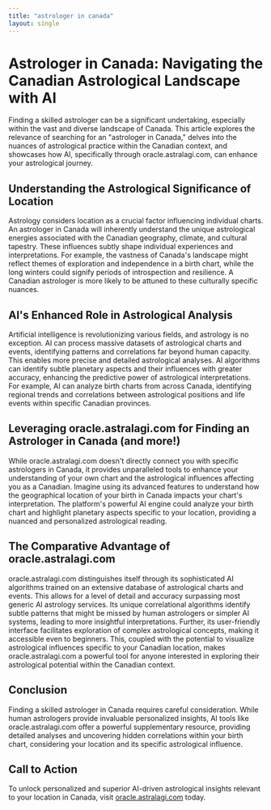 ```yaml
---
title: "astrologer in canada"
layout: single
---
```


# Astrologer in Canada: Navigating the Canadian Astrological Landscape with AI

Finding a skilled astrologer can be a significant undertaking, especially within the vast and diverse landscape of Canada.  This article explores the relevance of searching for an "astrologer in Canada," delves into the nuances of astrological practice within the Canadian context, and showcases how AI, specifically through oracle.astralagi.com, can enhance your astrological journey.

## Understanding the Astrological Significance of Location

Astrology considers location as a crucial factor influencing individual charts. An astrologer in Canada will inherently understand the unique astrological energies associated with the Canadian geography, climate, and cultural tapestry.  These influences subtly shape individual experiences and interpretations.  For example, the vastness of Canada's landscape might reflect themes of exploration and independence in a birth chart, while the long winters could signify periods of introspection and resilience.  A Canadian astrologer is more likely to be attuned to these culturally specific nuances.

## AI's Enhanced Role in Astrological Analysis

Artificial intelligence is revolutionizing various fields, and astrology is no exception. AI can process massive datasets of astrological charts and events, identifying patterns and correlations far beyond human capacity. This enables more precise and detailed astrological analyses. AI algorithms can identify subtle planetary aspects and their influences with greater accuracy, enhancing the predictive power of astrological interpretations.  For example, AI can analyze birth charts from across Canada, identifying regional trends and correlations between astrological positions and life events within specific Canadian provinces.

## Leveraging oracle.astralagi.com for Finding an Astrologer in Canada (and more!)

While oracle.astralagi.com doesn't directly connect you with specific astrologers in Canada, it provides unparalleled tools to enhance your understanding of your own chart and the astrological influences affecting you as a Canadian.  Imagine using its advanced features to understand how the geographical location of your birth in Canada impacts your chart's interpretation.  The platform's powerful AI engine could analyze your birth chart and highlight planetary aspects specific to your location, providing a nuanced and personalized astrological reading.

## The Comparative Advantage of oracle.astralagi.com

oracle.astralagi.com distinguishes itself through its sophisticated AI algorithms trained on an extensive database of astrological charts and events.  This allows for a level of detail and accuracy surpassing most generic AI astrology services.  Its unique correlational algorithms identify subtle patterns that might be missed by human astrologers or simpler AI systems, leading to more insightful interpretations. Further, its user-friendly interface facilitates exploration of complex astrological concepts, making it accessible even to beginners.  This, coupled with the potential to visualize astrological influences specific to your Canadian location, makes oracle.astralagi.com a powerful tool for anyone interested in exploring their astrological potential within the Canadian context.


## Conclusion

Finding a skilled astrologer in Canada requires careful consideration.  While human astrologers provide invaluable personalized insights, AI tools like oracle.astralagi.com offer a powerful supplementary resource, providing detailed analyses and uncovering hidden correlations within your birth chart, considering your location and its specific astrological influence.

## Call to Action

To unlock personalized and superior AI-driven astrological insights relevant to your location in Canada, visit [oracle.astralagi.com](https://oracle.astralagi.com) today.